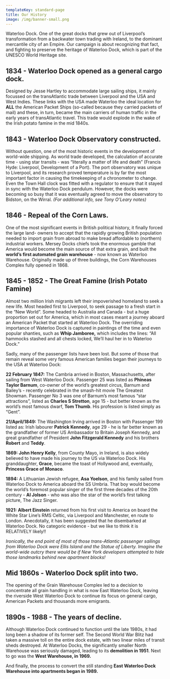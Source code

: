 ```yaml
---
templateKey: standard-page
title: Our History
image: /img/banner-small.png
---
```

Waterloo Dock. One of the great docks that grew out of Liverpool’s transformation from a backwater town trading with Ireland, to the dominant mercantile city of an Empire. Our campaign is about recognizing that fact, and fighting to preserve the heritage of Waterloo Dock, which is part of the UNESCO World Heritage site.

## 1834 - Waterloo Dock opened as a general cargo dock.

Designed by Jesse Hartley to accommodate large sailing ships, it mainly focussed on the transAtlantic trade between Liverpool and the USA and West Indies. These links with the USA made Waterloo the ideal location for **ALL** the American Packet Ships (so-called because they carried packets of mail) and these, in turn, became the main carriers of human traffic in the early years of transAtlantic travel. This trade would explode in the wake of the Irish potato famine in the mid 1840s.

## 1843 - Waterloo Dock Observatory constructed.

Without question, one of the most historic events in the development of world-wide shipping. As world trade developed, the calculation of accurate time - using star transits - was “literally a matter of life and death” (Francis Hyde: Liverpool, Development of a Port). The port observatory was unique to Liverpool, and its research proved temperature is by far the most important factor in causing the timekeeping of a chronometer to change. Even the Town Hall clock was fitted with a regulator to ensure that it stayed in sync with the Waterloo Dock pendulum. However, the docks were becoming so busy that it was eventually agreed to move the observatory to Bidston, on the Wirral. *(For additional info, see Tony O’Leary notes)*

## 1846 - Repeal of the Corn Laws.

One of the most significant events in British political history, it finally forced the large land- owners to accept that the rapidly growing British population needed to import grain from abroad to make bread affordable to (northern) industrial workers. Mersey Docks chiefs took the enormous gamble that America would become the main source of that extra grain, and built the **world’s first automated grain warehouse** - now known as Waterloo Warehouse. Originally made up of three buildings, the Corn Warehouses Complex fully opened in 1868.

## 1845 - 1852 - The Great Famine (Irish Potato Famine)

Almost two million Irish migrants left their impoverished homeland to seek a new life. Most headed first to Liverpool, to seek passage to a fresh start in the “New World”. Some headed to Australia and Canada - but a huge proportion set out for America, which in most cases meant a journey aboard an American Packet that started at Waterloo Dock. The overriding importance of Waterloo Dock is captured in paintings of the time and even popular shanties, such as **Whip Jamboree,** which includes the lines:
“All hammocks stashed and all chests locked, We’ll haul her in to Waterloo Dock.”

Sadly, many of the passenger lists have been lost. But some of those that remain reveal some very famous American families began their journeys to the USA at Waterloo Dock:

**22 February 1847:** The Cambria arrived in Boston, Massachusetts, after sailing from West Waterloo Dock. Passenger 25 was listed as **Phineas Taylor Barnum**, co-owner of the world’s greatest circus, Barnum and Bailey’s - recently celebrated in the smash-hit movie The Greatest Showman. Passenger No 3 was one of Barnum’s most famous “star attractions”, listed as **Charles S Stretton**, age 15 - but better known as the world’s most famous dwarf, **Tom Thumb**. His profession is listed simply as “Gent”.

**21/April/1849:** The Washington Irving arrived in Boston with Passenger 199 listed as: Irish labourer **Patrick Kennedy**, age 29 - he is far better known as the grandfather of former US Ambassador to Britain Joseph Kennedy, and great grandfather of President **John Fitzgerald Kennedy** and his brothers **Robert** and **Teddy**.

**1869: John Henry Kelly**, from County Mayo, in Ireland, is also widely believed to have made his journey to the US via Waterloo Dock. His granddaughter, **Grace**, became the toast of Hollywood and, eventually, **Princess Grace of Monaco**.

**1894:** A Lithuanian Jewish refugee, **Asa Yoelson**, and his family sailed from Waterloo Dock to America aboard the SS Umbria. That boy would become the world’s foremost popular singer of the first three decades of the 20th century - **Al Jolson** - who was also the star of the world’s first talking picture, The Jazz Singer.

**1921:** **Albert Einstein** returned from his first visit to America on board the White Star Line’s RMS Celtic, via Liverpool and Manchester, en route to London. Anecdotally, it has been suggested that he disembarked at Waterloo Dock. No categoric evidence - but we like to think it is RELATIVELY likely!!

*Ironically, the end point of most of those trans-Atlantic passenger sailings from Waterloo Dock were Ellis Island and the Statue of Liberty. Imagine the world-wide outcry there would be if New York developers attempted to hide those landmarks behind new apartment blocks!*

## Mid 1860s - Waterloo Dock split into two.

The opening of the Grain Warehouse Complex led to a decision to concentrate all grain handling in what is now East Waterloo Dock, leaving the riverside West Waterloo Dock to continue its focus on general cargo, American Packets and thousands more emigrants.

## 1890s - 1988 - The years of decline.

Although Waterloo Dock continued to function until the late 1980s, it had long been a shadow of its former self. The Second World War Blitz had taken a massive toll on the entire dock estate, with two linear miles of transit sheds destroyed. At Waterloo Docks, the significantly smaller North Warehouse was seriously damaged, leading to its **demolition in 1951**. Next to go was the **West Warehouse, in 1969.**

And finally, the process to convert the still standing **East Waterloo Dock Warehouse into apartments began in 1989.**
